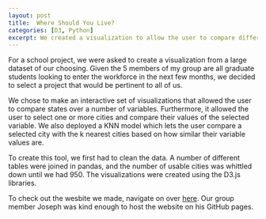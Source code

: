 ```yaml
---
layout: post
title:  Where Should You Live?
categories: [D3, Python]
excerpt: We created a visualization to allow the user to compare different states and cities based on a number of criteria. 
---
```


For a school project, we were asked to create a visualization from a large dataset of our choosing. Given the 5 members of my group are all graduate students looking to enter the workforce in the next few months, we decided to select a project that would be pertinent to all of us.

We chose to make an interactive set of visualizations that allowed the user to compare states over a number of variables. Furthermore, it allowed the user to select one or more cities and compare their values of the selected variable. We also deployed a KNN model which lets the user compare a selected city with the k nearest cities based on how similar their variable values are. 

To create this tool, we first had to clean the data. A number of different tables were joined in pandas, and the number of usable cities was whittled down until we had 950. The visualizations were created using the D3.js libraries. 

To check out the wesbite we made, navigate on over [here](https://josephgeibig.github.io/CityFinder/). Our group member Joseph was kind enough to host the website on his GitHub pages. 
